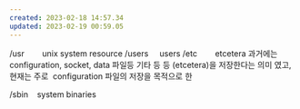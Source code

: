 ```yaml
---
created: 2023-02-18 14:57.34
updated: 2023-02-19 00:59.05
---
```

/usr        unix system resource
/users     users
/etc        etcetera 과거에는 configuration, socket, data 파일등 기타 등 등 (etcetera)을 저장한다는 의미 였고, 현재는 주로  configuration 파일의 저장을 목적으로 한

/sbin    system binaries
